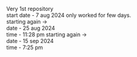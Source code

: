  Very 1st repository
<br>
start date - 7 aug 2024
only worked for few days.<br>
starting again -><br>
date - 25 aug 2024 <br>
time - 11:28 pm
starting again -><br>
date - 15 sep 2024 <br>
time - 7:25 pm <br>